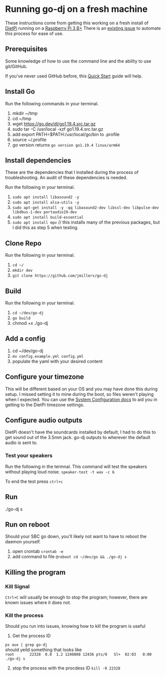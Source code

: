 # Running go-dj on a fresh machine

These instructions come from getting this working on a fresh install of [DietPi](https://dietpi.com/) running on a [Raspberry Pi 3 B+]() There
is an [existing issue](https://github.com/jmillerv/go-dj/issues/26) to automate this process for ease of use.

## Prerequisites 
Some knowledge of how to use the command line and the ability to use git/GitHub. 

If you've never used GitHub before, this [Quick Start](https://docs.github.com/en/get-started/quickstart) guide will help. 


## Install Go
Run the following commands in your terminal. 

1. mkdir ~/tmp
2. cd ~/tmp
3. wget https://go.dev/dl/go1.19.4.src.tar.gz
4. sudo tar -C /usr/local -xzf go1.19.4.src.tar.gz
5. add export PATH=$PATH:/usr/local/go/bin to .profile
6. source ~/.profile
7. go version
   returns  `go version go1.19.4 linux/arm64`

## Install dependencies
These are the dependencies that I installed during the process of troubleshooting. An audit of these dependencies is needed.

Run the following in your terminal. 
1. `sudo apt install libasound2 -y`
2. `sudo apt install alsa-utils -y`
3. `sudo apt-get install -y -qq libasound2-dev libssl-dev libpulse-dev libdbus-1-dev portaudio19-dev`
4. `sudo apt install build-essential`
5. `sudo apt install mpv` // this installs many of the previous packages, but I did this as step 5 when testing. 

## Clone Repo
Run the following in your terminal. 

1. `cd ~/`
2. `mkdir dev`
3. `git clone https://github.com/jmillerv/go-dj`

## Build
Run the following in your terminal. 

1. `cd ~/dev/go-dj`
2. `go build`
3. chmod +x ./go-dj

## Add a config
1. cd ~/dev/go-dj
2. `mv config.example.yml config.yml`
3. populate the yaml with your desired content

## Configure your timezone
This will be different based on your OS and you may have done this during setup. I missed setting it to mine during the boot, so files weren't playing when I expected. 
You can use the [System Configuration docs](https://dietpi.com/docs/dietpi_tools/system_configuration/) to aid you in getting to the DietPi timezone settings. 

## Configure audio outputs 
DietPi doesn't have the soundcards installed by default, I had to do this to get sound out of the 3.5mm jack. go-dj outputs to
wherever the default audio is sent to. 

### Test your speakers

Run the following in the termnal. This command will test the speakers without playing loud noise. 
`speaker-test -t wav -c 6` 

To end the test press `ctrl+c`

## Run

./go-dj s

## Run on reboot
Should your SBC go down, you'll likely not want to have to reboot the daemon yourself. 

1. open crontab
`crontab -e`
2. add command to file 
`@reboot cd ~/dev/go && ./go-dj s`

## Killing the program
### Kill Signal
`Ctrl+C` will usually be enough to stop the program; however, there are known issues where it does not.

### Kill the process

Should you run into issues, knowing how to kill the program is useful

1. Get the process ID

`ps aux | grep go-dj`  
should yeild something that looks like  
`root       22328  0.0  1.2 1240808 12436 pts/0   Sl+  02:03   0:00 ./go-dj s`

2. stop the process with the procdess ID
   `kill -9 22328` 
